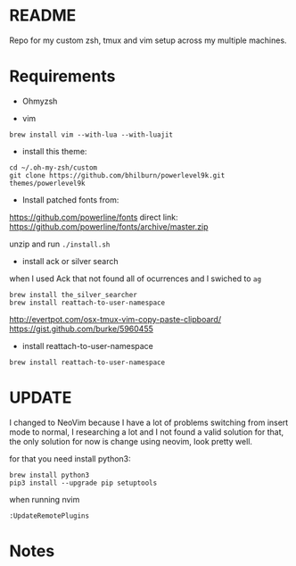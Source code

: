 README
======

Repo for my custom zsh, tmux and vim setup across my multiple machines.

Requirements
============

- Ohmyzsh

- vim 
```
brew install vim --with-lua --with-luajit
```
- install this theme:

```
cd ~/.oh-my-zsh/custom
git clone https://github.com/bhilburn/powerlevel9k.git themes/powerlevel9k
```

- Install patched fonts from:

https://github.com/powerline/fonts direct link: https://github.com/powerline/fonts/archive/master.zip

unzip and run `./install.sh`

- install ack or silver search

when I used Ack that not found all of ocurrences and I swiched to `ag`

```
brew install the_silver_searcher
brew install reattach-to-user-namespace
```

http://evertpot.com/osx-tmux-vim-copy-paste-clipboard/
https://gist.github.com/burke/5960455

- install reattach-to-user-namespace

```
brew install reattach-to-user-namespace
```

UPDATE
======

I changed to NeoVim because I have a lot of problems switching from insert mode to normal, I researching a lot and I not found a valid solution for that, the only solution for now is change using neovim, look pretty well.

for that you need install python3:

```
brew install python3 
pip3 install --upgrade pip setuptools
```

when running nvim
```
:UpdateRemotePlugins
```


Notes
=====


